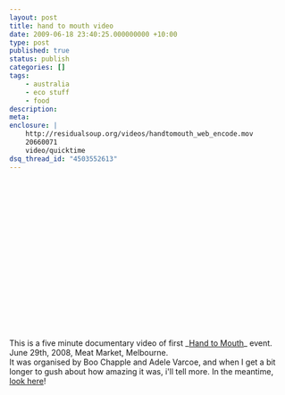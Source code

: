 ```yaml
---
layout: post
title: hand to mouth video
date: 2009-06-18 23:40:25.000000000 +10:00
type: post
published: true
status: publish
categories: []
tags:
    - australia
    - eco stuff
    - food
description:
meta:
enclosure: |
    http://residualsoup.org/videos/handtomouth_web_encode.mov
    20660071
    video/quicktime
dsq_thread_id: "4503552613"
---
```


<p><object><param name="src" value="http://residualsoup.org/videos/handtomouth_web_encode.mov" /><param name="qtsrc" value="http://residualsoup.org/videos/handtomouth_web_encode.mov" /><param name="controller" value="true" /><param name="autostart" value="false" /><param name="scale" value="tofit" /><embed class="denvideo" style="width:480px;height:270px;" src="http://residualsoup.org/videos/handtomouth_web_encode.mov" qtsrc="http://residualsoup.org/videos/handtomouth_web_encode.mov"</object></p>
<p>This is a five minute documentary video of first _<a href="http://hand-to-mouth.org/">Hand to Mouth</a>_ event. June 29th, 2008, Meat Market, Melbourne.<br />
It was organised by Boo Chapple and Adele Varcoe, and when I get a bit longer to gush about how amazing it was, i'll tell more. In the meantime, <a href="http://hand-to-mouth.org">look here</a>!</p>
